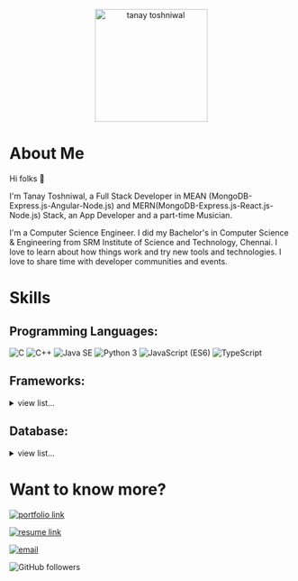<p align="center">
    <img src="https://tanaytoshniwal.me/assets/images/tanay-head.png" width="200px" alt="tanay toshniwal" />
</p>

# About Me
Hi folks :wave: 

I'm Tanay Toshniwal, a Full Stack Developer in MEAN (MongoDB-Express.js-Angular-Node.js) and MERN(MongoDB-Express.js-React.js-Node.js) Stack, an App Developer and a part-time Musician.

I'm a Computer Science Engineer. I did my Bachelor's in Computer Science & Engineering from SRM Institute of Science and Technology, Chennai. I love to learn about how things work and try new tools and technologies. I love to share time with developer communities and events.

# Skills
## Programming Languages:

<img src="https://img.shields.io/badge/C-lightgrey" alt="C" /> <img src="https://img.shields.io/badge/C++-ff69b4" alt="C++" /> <img src="https://img.shields.io/badge/Java SE-important" alt="Java SE" /> <img src="https://img.shields.io/badge/Python 3-informational" alt="Python 3" /> <img src="https://img.shields.io/badge/JavaScript (ES6)-brightgreen" alt="JavaScript (ES6)" /> <img src="https://img.shields.io/badge/TypeScript-yellow" alt="TypeScript" />

<!-- * C/C++
* Java SE
* Python 3
* JavaScript (ES6)
* TypeScript -->

## Frameworks:

<details>
    <summary>view list...</summary>
    <ul>
        <li>MEAN</li>
        <li>MERN</li>
        <li>Angular</li>
        <li>React</li>
        <li>React Native</li>
        <li>Redux</li>
        <li>Node.js</li>
        <li>Ionic 3 & 4</li>
        <li>Mongo DB</li>
        <li>Android</li>
    </ul>
</details>

## Database:

<details>
    <summary>view list...</summary>
    <ul>
        <li>MongoDB</li>
        <li>MySQL</li>
    </ul>
</details>

# Want to know more?

<!-- My Portfolio: [https://tanaytoshniwal.me](https://tanaytoshniwal.me) -->

[<img alt="portfolio link" src="https://img.shields.io/badge/My%20Portfolio-https%3A%2F%2Ftanaytoshniwal.me-brightgreen" />](https://tanaytoshniwal.com) 

[<img alt="resume link" src="https://img.shields.io/badge/My%20CV-Download%20my%20Resume-blue" />](https://tanaytoshniwal.me/assets/tanay-toshniwal-resume.pdf)

[<img alt="email" src="https://img.shields.io/badge/Email%20me-tanaytoshniwal98%40gmail.me-orange" />](mailto:tanaytoshniwal98@gmail.me) 

<img alt="GitHub followers" src="https://img.shields.io/github/followers/tanaytoshniwal?label=Follow%20Me&style=social" />